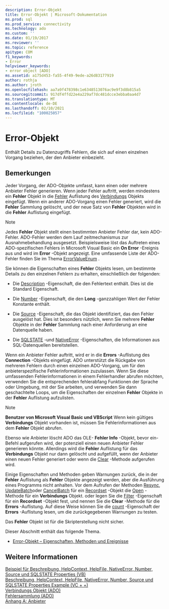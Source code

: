 ```yaml
---
description: Error-Objekt
title: Error-Objekt | Microsoft-Dokumentation
ms.prod: sql
ms.prod_service: connectivity
ms.technology: ado
ms.custom: ''
ms.date: 01/19/2017
ms.reviewer: ''
ms.topic: reference
apitype: COM
f1_keywords:
- Error
helpviewer_keywords:
- error object [ADO]
ms.assetid: a175d453-fa55-4f49-9ede-a26d83177919
author: rothja
ms.author: jroth
ms.openlocfilehash: aa7a9f478398c1e6348513076ac9e9f3d8b815a5
ms.sourcegitcommit: 917df4ffd22e4a229af7dc481dcce3ebba0aa4d7
ms.translationtype: MT
ms.contentlocale: de-DE
ms.lasthandoff: 02/10/2021
ms.locfileid: "100025057"
---
```

# <a name="error-object"></a>Error-Objekt
Enthält Details zu Datenzugriffs Fehlern, die sich auf einen einzelnen Vorgang beziehen, der den Anbieter einbezieht.  
  
## <a name="remarks"></a>Bemerkungen  
 Jeder Vorgang, der ADO-Objekte umfasst, kann einen oder mehrere Anbieter Fehler generieren. Wenn jeder Fehler auftritt, werden mindestens ein **Fehler** Objekt in die [Fehler](../../../ado/reference/ado-api/errors-collection-ado.md) Auflistung des [Verbindungs](../../../ado/reference/ado-api/connection-object-ado.md) Objekts eingefügt. Wenn ein anderer ADO-Vorgang einen Fehler generiert, wird die **Fehler** Sammlung gelöscht, und der neue Satz von **Fehler** Objekten wird in die **Fehler** Auflistung eingefügt.  
  
> [!NOTE]
>  Jedes **Fehler** Objekt stellt einen bestimmten Anbieter Fehler dar, kein ADO-Fehler. ADO-Fehler werden dem Lauf zeitmechanismus zur Ausnahmebehandlung ausgesetzt. Beispielsweise löst das Auftreten eines ADO-spezifischen Fehlers in Microsoft Visual Basic ein **On Error** -Ereignis aus und wird im **Error** -Objekt angezeigt. Eine umfassende Liste der ADO-Fehler finden Sie im Thema [ErrorValueEnum](../../../ado/reference/ado-api/errorvalueenum.md) .  
  
 Sie können die Eigenschaften eines **Fehler** Objekts lesen, um bestimmte Details zu den einzelnen Fehlern zu erhalten, einschließlich der folgenden:  
  
-   Die [Description](../../../ado/reference/ado-api/description-property.md) -Eigenschaft, die den Fehlertext enthält. Dies ist die Standard Eigenschaft.  
  
-   Die [Number](../../../ado/reference/ado-api/number-property-ado.md) -Eigenschaft, die den **Long** -ganzzahligen Wert der Fehler Konstante enthält.  
  
-   Die [Source](../../../ado/reference/ado-api/source-property-ado-error.md) -Eigenschaft, die das Objekt identifiziert, das den Fehler ausgelöst hat. Dies ist besonders nützlich, wenn Sie mehrere **Fehler** Objekte in der **Fehler** Sammlung nach einer Anforderung an eine Datenquelle haben.  
  
-   Die [SQLSTATE](../../../ado/reference/ado-api/sqlstate-property.md) -und [NativeError](../../../ado/reference/ado-api/nativeerror-property-ado.md) -Eigenschaften, die Informationen aus SQL-Datenquellen bereitstellen.  
  
 Wenn ein Anbieter Fehler auftritt, wird er in die **Errors** -Auflistung des **Connection** -Objekts eingefügt. ADO unterstützt die Rückgabe von mehreren Fehlern durch einen einzelnen ADO-Vorgang, um für den anbieterspezifische Fehlerinformationen zuzulassen. Wenn Sie diese umfassenden Fehlerinformationen in einem Fehlerhandler abrufen möchten, verwenden Sie die entsprechenden fehlerabfang Funktionen der Sprache oder Umgebung, mit der Sie arbeiten, und verwenden Sie dann geschachtelte Loops, um die Eigenschaften der einzelnen **Fehler** Objekte in der **Fehler** Auflistung aufzulisten.  
  
> [!NOTE]
>  **Benutzer von Microsoft Visual Basic und VBScript** Wenn kein gültiges **Verbindungs** Objekt vorhanden ist, müssen Sie Fehlerinformationen aus dem **Fehler** Objekt abrufen.  
  
 Ebenso wie Anbieter löscht ADO das OLE- **Fehler Info** -Objekt, bevor ein-Befehl aufgerufen wird, der potenziell einen neuen Anbieter Fehler generieren könnte. Allerdings wird die **Fehler** Auflistung für das **Verbindungs** Objekt nur dann gelöscht und aufgefüllt, wenn der Anbieter einen neuen Fehler generiert oder wenn die [Clear](../../../ado/reference/ado-api/clear-method-ado.md) -Methode aufgerufen wird.  
  
 Einige Eigenschaften und Methoden geben Warnungen zurück, die in der **Fehler** Auflistung als **Fehler** Objekte angezeigt werden, aber die Ausführung eines Programms nicht anhalten. Vor dem Aufrufen der Methoden [Resync](../../../ado/reference/ado-api/resync-method.md), [UpdateBatch](../../../ado/reference/ado-api/updatebatch-method.md)oder [CancelBatch](../../../ado/reference/ado-api/cancelbatch-method-ado.md) für ein [Recordset](../../../ado/reference/ado-api/recordset-object-ado.md) -Objekt die [Open](../../../ado/reference/ado-api/open-method-ado-connection.md) -Methode für ein **Verbindungs** Objekt. oder legen Sie die [Filter](../../../ado/reference/ado-api/filter-property.md) -Eigenschaft für ein **Recordset** -Objekt fest, und nennen Sie die **Clear** -Methode für die **Errors** -Auflistung. Auf diese Weise können Sie die [count](../../../ado/reference/ado-api/count-property-ado.md) -Eigenschaft der **Errors** -Auflistung lesen, um die zurückgegebenen Warnungen zu testen.  
  
 Das **Fehler** Objekt ist für die Skripterstellung nicht sicher.  
  
 Dieser Abschnitt enthält das folgende Thema.  
  
-   [Error-Objekt – Eigenschaften, Methoden und Ereignisse](../../../ado/reference/ado-api/error-object-properties-methods-and-events.md)  
  
## <a name="see-also"></a>Weitere Informationen  
 [Beispiel für Beschreibung, HelpContext, HelpFile, NativeError, Number, Source und SQLSTATE Properties (VB)](../../../ado/reference/ado-api/description-helpcontext-helpfile-nativeerror-number-source-example-vb.md)   
 [Beschreibung, HelpContext, HelpFile, NativeError, Number, Source und SQLSTATE Properties Example (VC + +)](../../../ado/reference/ado-api/description-helpcontext-helpfile-nativeerror-number-source-example-vc.md)   
 [Verbindungs Objekt (ADO)](../../../ado/reference/ado-api/connection-object-ado.md)   
 [Fehlersammlung (ADO)](../../../ado/reference/ado-api/errors-collection-ado.md)   
 [Anhang A: Anbieter](../../../ado/guide/appendixes/appendix-a-providers.md)
